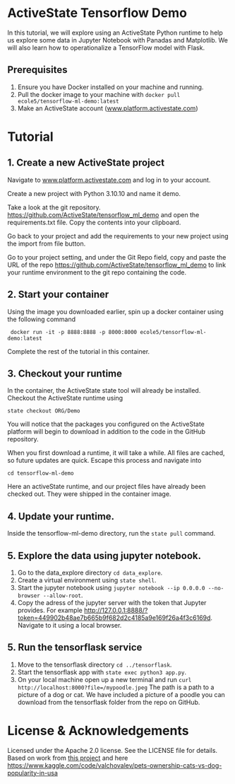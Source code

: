 # ActiveState Tensorflow Demo

In this tutorial, we will explore using an ActiveState Python runtime to help us explore some data in Jupyter Notebook with Panadas and Matplotlib. We will also learn how to operationalize a TensorFlow model with Flask.

## Prerequisites

1. Ensure you have Docker installed on your machine and running.
2. Pull the docker image to your machine with ```docker pull ecole5/tensorflow-ml-demo:latest```
2. Make an ActiveState account (www.platform.activestate.com)

# Tutorial 
## 1. Create a new ActiveState project

Navigate to www.platform.activestate.com and log in to your account.

Create a new project with Python 3.10.10 and name it demo.

Take a look at the git repository. https://github.com/ActiveState/tensorflow_ml_demo and open the requirements.txt file. Copy the contents into your clipboard.

Go back to your project and add the requirements to your new project using the import from file button.

Go to your project setting, and under the Git Repo field, copy and paste the URL of the repo https://github.com/ActiveState/tensorflow_ml_demo to link your runtime environment to the git repo containing the code.

## 2. Start your container

Using the image you downloaded earlier, spin up a docker container using the following command

``` docker run -it -p 8888:8888 -p 8000:8000 ecole5/tensorflow-ml-demo:latest```

Complete the rest of the tutorial in this container.

## 3. Checkout your runtime

In the container, the ActiveState state tool will already be installed. Checkout the ActiveState runtime using

```state checkout ORG/Demo```

You will notice that the packages you configured on the ActiveState platform will begin to download in addition to the code in the GitHub repository.

When you first download a runtime, it will take a while. All files are cached, so future updates are quick. Escape this process and navigate into 

```cd tensorflow-ml-demo```

Here an activeState runtime, and our project files have already been checked out. They were shipped in the container image.

## 4. Update your runtime.
Inside the tensorflow-ml-demo directory, run the ```state pull``` command.

## 5. Explore the data using jupyter notebook.
1. Go to the data_explore directory ```cd data_explore```.
2. Create a virtual environment  using ```state shell```.
3. Start the jupyter notebook using ```jupyter notebook --ip 0.0.0.0 --no-browser --allow-root```.
4. Copy the adress of the jupyter server with the token that Jupyter provides. For example http://127.0.0.1:8888/?token=449902b48ae7b665b9f682d2c4185a9e169f26a4f3c6169d. Navigate to it using a local browser. 

## 5. Run the tensorflask service
1. Move to the tensorflask directory ```cd ../tensorflask```.
2. Start the tensorflask app with ```state exec python3 app.py```.
3. On your local machine open up a new terminal and run ```curl http://localhost:8000?file=/mypoodle.jpeg```
The path is a path to a picture of a dog or cat. We have included a picture of a poodle you can download from the tensorflask folder from the repo on GitHub. 

# License & Acknowledgements

Licensed under the Apache 2.0 license. See the LICENSE file for details.
Based on work from [this project](https://github.com/ActiveState/tensorflask) 
and here
https://www.kaggle.com/code/valchovalev/pets-ownership-cats-vs-dog-popularity-in-usa
